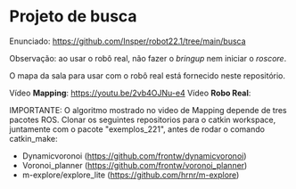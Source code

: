 # Projeto de busca

Enunciado:
https://github.com/Insper/robot22.1/tree/main/busca

Observação: ao usar o robô real, não fazer o *bringup* nem iniciar o *roscore*.

O mapa da sala para usar com o robô real está fornecido neste repositório.

Vídeo **Mapping**: https://youtu.be/2vb4OJNu-e4
Vídeo **Robo Real**: 

IMPORTANTE:
O algoritmo mostrado no video de Mapping depende de tres pacotes ROS. Clonar os seguintes repositorios para o catkin workspace, juntamente com o pacote "exemplos_221", antes de rodar o comando catkin_make:
- Dynamicvoronoi (https://github.com/frontw/dynamicvoronoi)
- Voronoi_planner (https://github.com/frontw/voronoi_planner)
- m-explore/explore_lite (https://github.com/hrnr/m-explore)

